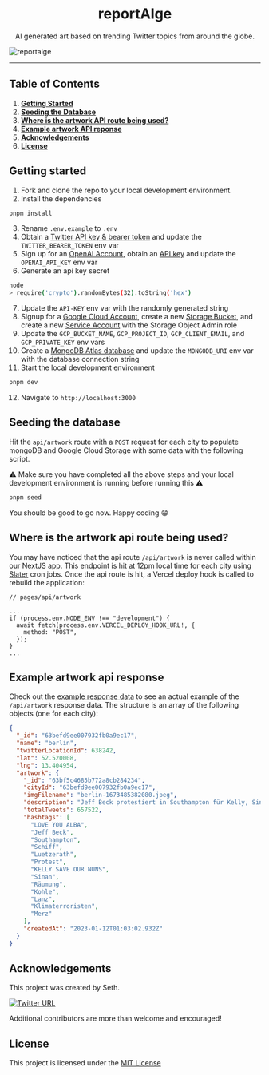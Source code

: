 <h1 align="center" font-size="32px">reportAIge</h1>
<p align="center">AI generated art based on trending Twitter topics from around the globe.</p>

![reportaige](https://user-images.githubusercontent.com/63591760/212368720-ac797f7f-7f85-47c9-bbe0-282b0fb112b1.png)

---

## Table of Contents
1. <a href="#getting-started"><strong>Getting Started</strong></a>
2. <a href="#seeding-the-database"><strong>Seeding the Database</strong></a>
3. <a href="#where-is-the-artwork-api-route-being-used"><strong>Where is the artwork API route being used?</strong></a>
4. <a href="#example-artwork-api-response"><strong>Example artwork API reponse</strong></a>
5. <a href="#acknowledgements"><strong>Acknowledgements</strong></a>
6. <a href="#license"><strong>License</strong></a>


## Getting started
1. Fork and clone the repo to your local development environment.
2. Install the dependencies
```bash
pnpm install
```
3. Rename `.env.example` to `.env`
4. Obtain a [Twitter API key & bearer token](https://developer.twitter.com/en/docs/authentication/oauth-1-0a/api-key-and-secret) and update the `TWITTER_BEARER_TOKEN` env var
5. Sign up for an [OpenAI Account](https://openai.com/api/), obtain an [API key](https://beta.openai.com/account/api-keys) and update the `OPENAI_API_KEY` env var
6. Generate an api key secret
```bash
node
> require('crypto').randomBytes(32).toString('hex')
```
7. Update the `API-KEY` env var with the randomly generated string
8. Signup for a [Google Cloud Account](https://cloud.google.com/), create a new [Storage Bucket](https://cloud.google.com/storage/docs/creating-buckets#create_a_new_bucket), and create a new [Service Account](https://cloud.google.com/iam/docs/creating-managing-service-accounts#creating) with the Storage Object Admin role
9. Update the `GCP_BUCKET_NAME`, `GCP_PROJECT_ID`, `GCP_CLIENT_EMAIL`, and `GCP_PRIVATE_KEY` env vars
10. Create a [MongoDB Atlas database](https://www.mongodb.com/docs/atlas/getting-started/) and update the `MONGODB_URI` env var with the database connection string
11. Start the local development environment
```bash
pnpm dev
```
12. Navigate to `http://localhost:3000`

## Seeding the database
Hit the `api/artwork` route with a `POST` request for each city to populate mongoDB and Google Cloud Storage with some data with the following script.

⚠️ Make sure you have completed all the above steps and your local development environment is running before running this ⚠️
```bash
pnpm seed
```
You should be good to go now. Happy coding 😁

## Where is the artwork api route being used?
You may have noticed that the api route `/api/artwork` is never called within our NextJS app. This endpoint is hit at 12pm local time for each city using [Slater](https://tryslater.com) cron jobs. Once the api route is hit, a Vercel deploy hook is called to rebuild the application:
```tsx
// pages/api/artwork

...
if (process.env.NODE_ENV !== "development") {
  await fetch(process.env.VERCEL_DEPLOY_HOOK_URL!, {
    method: "POST",
  });
}
...
```

## Example artwork api response
Check out the [example response data](./data/artwork-api-response-example.json) to see an actual example of the `/api/artwork` response data.
The structure is an array of the following objects (one for each city):
```json
{
  "_id": "63befd9ee007932fb0a9ec17",
  "name": "berlin",
  "twitterLocationId": 638242,
  "lat": 52.520008,
  "lng": 13.404954,
  "artwork": {
    "_id": "63bf5c4685b772a8cb284234",
    "cityId": "63befd9ee007932fb0a9ec17",
    "imgFilename": "berlin-1673485382080.jpeg",
    "description": "Jeff Beck protestiert in Southampton für Kelly, Sinan, Rumung, Kohle, Lanz, Klimaterroristen und Luetzerath.",
    "totalTweets": 657522,
    "hashtags": [
      "LOVE YOU ALBA",
      "Jeff Beck",
      "Southampton",
      "Schiff",
      "Luetzerath",
      "Protest",
      "KELLY SAVE OUR NUNS",
      "Sinan",
      "Räumung",
      "Kohle",
      "Lanz",
      "Klimaterroristen",
      "Merz"
    ],
    "createdAt": "2023-01-12T01:03:02.932Z"
  }
}
```

## Acknowledgements

This project was created by Seth.

[![Twitter URL](https://img.shields.io/twitter/url/https/twitter.com/sethmckilla.svg?style=social&label=Follow%20%40sethmckilla)](https://twitter.com/sethmckilla)

Additional contributors are more than welcome and encouraged!

## License

This project is licensed under the [MIT License](./LICENSE)
